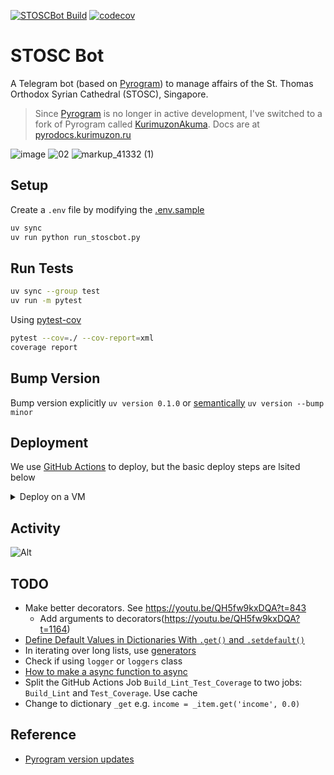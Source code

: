[![STOSCBot Build](https://github.com/viper25/stoscbot/actions/workflows/python-app.yml/badge.svg)](https://github.com/viper25/stoscbot/actions/workflows/python-app.yml)  [![codecov](https://codecov.io/gh/viper25/stoscbot/branch/main/graph/badge.svg?token=QQ3WXQ2TSQ)](https://codecov.io/gh/viper25/stoscbot)

# STOSC Bot

A Telegram bot (based on [Pyrogram](https://docs.pyrogram.org/)) to manage affairs of the St. Thomas Orthodox Syrian
Cathedral (STOSC), Singapore.

> Since [Pyrogram](https://github.com/pyrogram/pyrogram) is no longer in active development, I've switched to a fork of
> Pyrogram called [KurimuzonAkuma](https://github.com/KurimuzonAkuma/pyrogram). Docs are
> at [pyrodocs.kurimuzon.ru](https://pyrodocs.kurimuzon.ru/)

![image](https://user-images.githubusercontent.com/327990/142089101-04f782d3-0982-4ac0-83d0-899d714bc1cb.png) ![02](https://user-images.githubusercontent.com/327990/142300513-b2cbde04-f695-40f3-92f3-5e56649550f9.png) ![markup_41332 (1)](https://user-images.githubusercontent.com/327990/145735665-da9a6c31-29cc-4a5e-8824-8cd8653b84f8.png)

## Setup

Create a `.env` file by modifying the [.env.sample](.env.sample)

```bash
uv sync
uv run python run_stoscbot.py
```

## Run Tests

```bash
uv sync --group test
uv run -m pytest
```

Using [pytest-cov](https://github.com/pytest-dev/pytest-cov)

```bash
pytest --cov=./ --cov-report=xml
coverage report
```
## Bump Version

Bump version explicitly `uv version 0.1.0` or [semantically](https://docs.astral.sh/uv/reference/cli/#uv-version--bump) `uv version --bump minor`

## Deployment

We use [GitHub Actions](https://github.com/viper25/stoscbot/actions) to deploy, but the basic deploy steps are lsited
below
<details>
<summary>Deploy on a VM</summary>

1. Update server timezone to local timezone
2. [Do not re-use](https://docs.pyrogram.org/faq/using-multiple-clients-at-once-on-the-same-account) a session file when
   deploying to a new instance. On a new instance, delete any existing `.session` file
   and [generate a new session file](https://docs.pyrogram.org/start/auth#bot-authorization).
3. Keep the `.env` and `.session` files in a `..\credentials\` directory.
   The [deployment scripts](.github\workflows\python-app.yml) will copy these files to the correct location.
4. Subsequently, run headless as ` nohup python3 run_stoscbot.py &`

</details>

## Activity

![Alt](https://repobeats.axiom.co/api/embed/8f7c105c760f4c1728a380d4940249878f8775b4.svg "Repobeats analytics image")

## TODO

* Make better decorators. See https://youtu.be/QH5fw9kxDQA?t=843
    * Add arguments to decorators(https://youtu.be/QH5fw9kxDQA?t=1164)
* [Define Default Values in Dictionaries With `.get()` and `.setdefault()`](https://realpython.com/python-coding-interview-tips/#define-default-values-in-dictionaries-with-get-and-setdefault)
* In iterating over long lists,
  use [generators](https://realpython.com/python-coding-interview-tips/#save-memory-with-generators)
* Check if using `logger` or `loggers` class
* [How to make a async function to async](https://youtu.be/GpqAQxH1Afc?t=968)
* Split the GitHub Actions Job `Build_Lint_Test_Coverage` to two jobs: `Build_Lint` and `Test_Coverage`. Use cache
* Change to dictionary `_get` e.g. `income = _item.get('income', 0.0)`

## Reference

* [Pyrogram version updates](https://github.com/pyrogram/pyrogram/compare/v2.0.34...v2.0.35) 